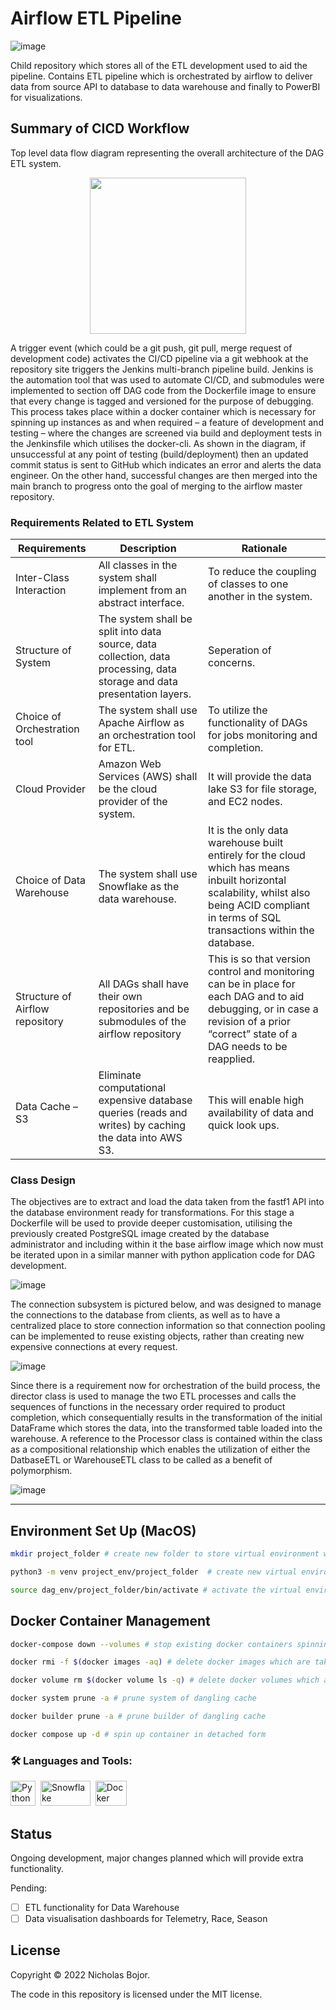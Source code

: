 # Airflow ETL Pipeline

![image](https://airflow.apache.org/images/feature-image.png "Airflow is the automation orchestration tool.")

Child repository which stores all of the ETL development used to aid the pipeline. Contains ETL pipeline which is orchestrated by airflow to deliver data from source API to database to data warehouse and finally to PowerBI for visualizations.

## Summary of CICD Workflow

Top level data flow diagram representing the overall  architecture of the DAG ETL system.

<div id="CI/CD Pipeline for local development" align="center">
    <img src=https://github.com/nbdevs/dag-development/assets/75015699/adb27dee-0646-4403-ac9d-960caf4dd1a2 width="250" height="250"/>
</div>

A trigger event (which could be a git push, git pull, merge request of development code) activates the CI/CD pipeline via a git webhook at the repository site triggers the Jenkins multi-branch pipeline build. Jenkins is the automation tool that was used to automate CI/CD, and submodules were implemented to section off DAG code from the Dockerfile image to ensure that every change is tagged and versioned for the purpose of debugging. This process takes place within a docker container which is necessary for spinning up instances as and when required – a feature of development and testing – where the changes are screened via build and deployment tests in the Jenkinsfile which utilises the docker-cli. As shown in the diagram, if unsuccessful at any point of testing (build/deployment) then an updated commit status is sent to GitHub which indicates an error and alerts the data engineer. On the other hand, successful changes are then merged into the main branch to progress onto the goal of merging to the airflow master repository.

### Requirements Related to ETL System

| **Requirements**| **Description**| **Rationale**|
| -------- | -------- | -----|
|Inter-Class Interaction |All classes in the system shall implement from an abstract interface. | To reduce the coupling of classes to one another in the system.|
|Structure of System | The system shall be split into data source, data collection, data processing, data storage and data presentation layers. | Seperation of concerns. |
|Choice of Orchestration tool | The system shall use Apache Airflow as an orchestration tool for ETL.| To utilize the functionality of DAGs for jobs monitoring and completion.|
|Cloud Provider|Amazon Web Services (AWS) shall be the cloud provider of the system.|It will provide the data lake S3 for file storage, and EC2 nodes.|
|Choice of Data Warehouse|The system shall use Snowflake as the data warehouse.|It is the only data warehouse built entirely for the cloud which has means inbuilt horizontal scalability, whilst also being ACID compliant in terms of SQL transactions within the database.|
|Structure of Airflow repository|All DAGs shall have their own repositories and be submodules of the airflow repository|This is so that version control and monitoring can be in place for each DAG and to aid debugging, or in case a revision of a prior “correct” state of a DAG needs to be reapplied.|
|Data Cache – S3|Eliminate computational expensive database queries (reads and writes) by caching the data into AWS S3.|This will enable high availability of data and quick look ups.|

### Class Design

The objectives are to extract and load the data taken from the fastf1 API into the database environment ready for transformations. For this stage a Dockerfile will be used to provide deeper customisation, utilising the previously created PostgreSQL image created by the database administrator and including within it the base airflow image which now must be iterated upon in a similar manner with python application code for DAG development.

![image](https://github.com/nbdevs/dag-development/assets/75015699/89e9c7d9-2e49-48c0-ac26-4d3e92a5ec8b "Overall class system for ETL development")

The connection subsystem is pictured below, and was designed to manage the connections to the database from clients, as well as to have a centralized place to store connection information so that connection pooling can be implemented to reuse existing objects, rather than creating new expensive connections at every request.
 
![image](https://github.com/nbdevs/dag-development/assets/75015699/f4a52b0c-bf50-435b-829a-6666b1de7021 "Connection Subsystem")


Since there is a requirement now for orchestration of the build process, the director class is used to manage the two ETL processes and calls the sequences of functions in the necessary order required to product completion, which consequentially results in the transformation of the initial DataFrame which stores the data, into the transformed table loaded into the warehouse. A reference to the Processor class is contained within the class as a compositional relationship which enables the utilization of either the DatbaseETL or WarehouseETL class to be called as a benefit of polymorphism.

![image](https://github.com/nbdevs/dag-development/assets/75015699/3a3610c2-1d2b-4dbd-88b7-f3fabd867aab "ETL Subsystem")


---

## Environment Set Up (MacOS)

```bash
mkdir project_folder # create new folder to store virtual environment within
```

```bash
python3 -m venv project_env/project_folder  # create new virtual environment within folder
```

```bash
source dag_env/project_folder/bin/activate # activate the virtual environment
```

## Docker Container Management

```Bash
docker-compose down --volumes # stop existing docker containers spinning
```

```bash
docker rmi -f $(docker images -aq) # delete docker images which are taking up space
```

```bash
docker volume rm $(docker volume ls -q) # delete docker volumes which are taking up space
```

```bash
docker system prune -a # prune system of dangling cache
```

```bash
docker builder prune -a # prune builder of dangling cache
```

```bash
docker compose up -d # spin up container in detached form
```

### :hammer_and_wrench: Languages and Tools: 

<div>
  <img src="https://user-images.githubusercontent.com/75015699/158418219-28257172-616b-484e-b0bf-e6e9ce9c59a1.png" title="Python" alt="Python" width="40" height="40"/>&nbsp;
  <img src="https://www.vectorlogo.zone/logos/snowflake/snowflake-ar21.png" title="Snowflake" alt="Snowflake" width="80" height="40"/>&nbsp;
  <img src="https://developers.redhat.com/sites/default/files/styles/article_feature/public/blog/2014/05/homepage-docker-logo.png?itok=zx0e-vcP" title="Docker" alt="Docker" width="50" height="40"/>&nbsp; 
</div>

## Status

Ongoing development, major changes planned which will provide extra functionality.

Pending:

- [ ] ETL functionality for Data Warehouse
- [ ] Data visualisation dashboards for Telemetry, Race, Season

## License

Copyright © 2022 Nicholas Bojor.

The code in this repository is licensed under the MIT license.
